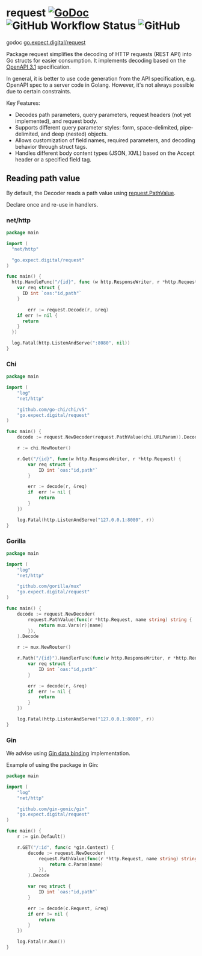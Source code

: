 # request [![GoDoc](https://img.shields.io/badge/pkg.go.dev-doc-blue)](https://pkg.go.dev/go.expect.digital/request) ![GitHub Workflow Status](https://img.shields.io/github/actions/workflow/status/expect-digital/go-request/workflow.yml) ![GitHub](https://img.shields.io/github/license/expect-digital/go-request)

godoc [go.expect.digital/request](https://pkg.go.dev/go.expect.digital/request)

Package request simplifies the decoding of HTTP requests (REST API) into Go structs for easier consumption.
It implements decoding based on the [OpenAPI 3.1](https://github.com/OAI/OpenAPI-Specification/blob/main/versions/3.1.0.md) specification.

In general, it is better to use code generation from the API specification,
e.g. OpenAPI spec to a server code in Golang. However, it's not always possible due to certain constraints.

Key Features:

- Decodes path parameters, query parameters, request headers (not yet implemented), and request body.
- Supports different query parameter styles: form, space-delimited, pipe-delimited,
  and deep (nested) objects.
- Allows customization of field names, required parameters, and decoding behavior through struct tags.
- Handles different body content types (JSON, XML) based on the Accept header or a specified field tag.

## Reading path value

By default, the Decoder reads a path value using [request.PathValue](https://pkg.go.dev/net/http#Request.PathValue).

Declare once and re-use in handlers.

### net/http

```go
package main

import (
  "net/http"

  "go.expect.digital/request"
)

func main() {
  http.HandleFunc("/{id}", func (w http.ResponseWriter, r *http.Request) {
    var req struct {
      ID int `oas:"id,path"`
    }

		err := request.Decode(r, &req)
    if err != nil {
      return
    }
  })

  log.Fatal(http.ListenAndServe(":8080", nil))
}
```

### Chi

```go
package main

import (
	"log"
	"net/http"

	"github.com/go-chi/chi/v5"
	"go.expect.digital/request"
)

func main() {
	decode := request.NewDecoder(request.PathValue(chi.URLParam)).Decode

	r := chi.NewRouter()

	r.Get("/{id}", func(w http.ResponseWriter, r *http.Request) {
		var req struct {
			ID int `oas:"id,path"`
		}

		err := decode(r, &req)
		if  err != nil {
			return
		}
	})

	log.Fatal(http.ListenAndServe("127.0.0.1:8080", r))
}
```

### Gorilla

```go
package main

import (
	"log"
	"net/http"

	"github.com/gorilla/mux"
	"go.expect.digital/request"
)

func main() {
	decode := request.NewDecoder(
		request.PathValue(func(r *http.Request, name string) string {
			return mux.Vars(r)[name]
		}),
	).Decode

	r := mux.NewRouter()

	r.Path("/{id}").HandlerFunc(func(w http.ResponseWriter, r *http.Request) {
		var req struct {
			ID int `oas:"id,path"`
		}

		err := decode(r, &req)
		if  err != nil {
			return
		}
	})

	log.Fatal(http.ListenAndServe("127.0.0.1:8080", r))
}
```

### Gin

We advise using [Gin data binding](https://gin-gonic.com/docs/examples/bind-uri/) implementation.

Example of using the package in Gin:

```go
package main

import (
	"log"
	"net/http"

	"github.com/gin-gonic/gin"
	"go.expect.digital/request"
)

func main() {
	r := gin.Default()

	r.GET("/:id", func(c *gin.Context) {
		decode := request.NewDecoder(
			request.PathValue(func(r *http.Request, name string) string {
				return c.Param(name)
			}),
		).Decode

		var req struct {
			ID int `oas:"id,path"`
		}

		err := decode(c.Request, &req)
		if err != nil {
			return
		}
	})

	log.Fatal(r.Run())
}
```
